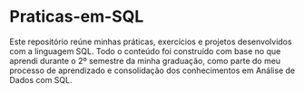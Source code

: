 # Praticas-em-SQL
Este repositório reúne minhas práticas, exercícios e projetos desenvolvidos com a linguagem SQL. Todo o conteúdo foi construído com base no que aprendi durante o 2º semestre da minha graduação, como parte do meu processo de aprendizado e consolidação dos conhecimentos em Análise de Dados com SQL.
